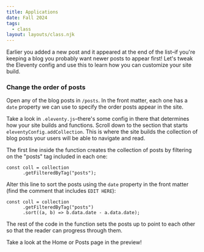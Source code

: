 ```yaml
---
title: Applications
date: Fall 2024
tags:
  - class
layout: layouts/class.njk
---
```


Earlier you added a new post and it appeared at the end of the list–if you're keeping a blog you probably want newer posts to appear first! Let's tweak the Eleventy config and use this to learn how you can customize your site build.

### Change the order of posts

Open any of the blog posts in `/posts`. In the front matter, each one has a `date` property we can use to specify the order posts appear in the site.

Take a look in `.eleventy.js`–there's some config in there that determines how your site builds and functions. Scroll down to the section that starts `eleventyConfig.addCollection`. This is where the site builds the collection of blog posts your users will be able to navigate and read.

The first line inside the function creates the collection of posts by filtering on the "posts" tag included in each one:

```
const coll = collection
      .getFilteredByTag("posts");
```

Alter this line to sort the posts using the `date` property in the front matter (find the comment that includes `EDIT HERE`):

```
const coll = collection
      .getFilteredByTag("posts")
      .sort((a, b) => b.data.date - a.data.date);
```

The rest of the code in the function sets the posts up to point to each other so that the reader can progress through them.

Take a look at the Home or Posts page in the preview!
